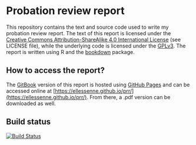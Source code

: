 # Probation review report

This repository contains the text and source code used to write my probation review report. The text of this report is licensed under the [Creative Commons Attribution-ShareAlike 4.0 International License](http://creativecommons.org/licenses/by-sa/4.0/) (see LICENSE file), while the underlying code is licensed under the [GPLv3](https://www.gnu.org/licenses/gpl-3.0.en.html). The report is written using R and the [bookdown](https://www.bookdown.org) package.

## How to access the report?

The [GitBook](https://www.gitbook.com/) version of this report is hosted using [GitHub Pages](https://pages.github.com/) and can be accessed online at [https://ellessenne.github.io/prr/](https://ellessenne.github.io/prr/). From there, a .pdf version can be downloaded as well.

## Build status

[![Build Status](https://travis-ci.org/ellessenne/prr.svg?branch=master)](https://travis-ci.org/ellessenne/prr)
